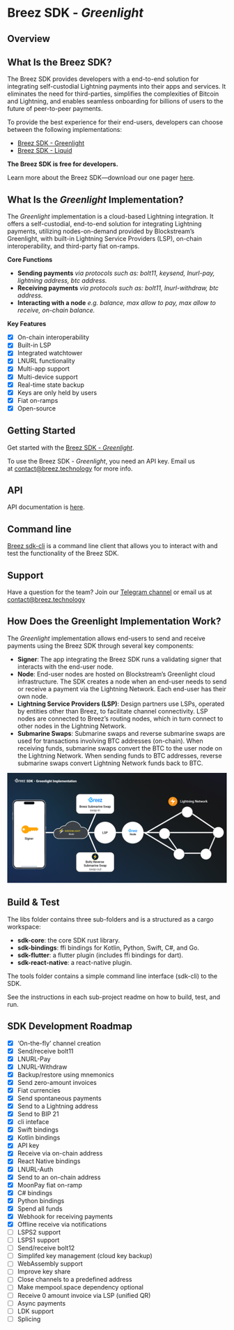 # **Breez SDK - *Greenlight***

## **Overview**

## **What Is the Breez SDK?**

The Breez SDK provides developers with a end-to-end solution for integrating self-custodial Lightning payments into their apps and services. It eliminates the need for third-parties, simplifies the complexities of Bitcoin and Lightning, and enables seamless onboarding for billions of users to the future of peer-to-peer payments.

To provide the best experience for their end-users, developers can choose between the following implementations:

- [Breez SDK - Greenlight](https://sdk-doc.breez.technology/)
- [Breez SDK - Liquid](https://sdk-doc-liquid.breez.technology/)

**The Breez SDK is free for developers.** 

Learn more about the Breez SDK—download our one pager [here](https://drive.google.com/file/d/1MBINTyEXX9tFLVXd3QoTUKLNWgjgWN2I/view?usp=drivesdk).

## **What Is the *Greenlight* Implementation?**

The *Greenlight* implementation is a cloud-based Lightning integration. It offers a self-custodial, end-to-end solution for integrating Lightning payments, utilizing nodes-on-demand provided by Blockstream’s Greenlight, with built-in Lightning Service Providers (LSP), on-chain interoperability, and third-party fiat on-ramps.

**Core Functions**

- **Sending payments** *via protocols such as: bolt11, keysend, lnurl-pay, lightning address, btc address.*
- **Receiving payments** *via protocols such as: bolt11, lnurl-withdraw, btc address.*
- **Interacting with a node** *e.g. balance, max allow to pay, max allow to receive, on-chain balance.*

**Key Features**

- [x]  On-chain interoperability
- [x]  Built-in LSP
- [x]  Integrated watchtower
- [x]  LNURL functionality
- [x]  Multi-app support
- [x]  Multi-device support
- [x]  Real-time state backup
- [x]  Keys are only held by users
- [x]  Fiat on-ramps
- [x]  Open-source

## Getting Started
Get started with the [Breez SDK - *Greenlight*](https://sdk-doc.breez.technology/). 

To use the Breez SDK - *Greenlight*, you need an API key. Email us at contact@breez.technology for more info.

## **API**

API documentation is [here](https://breez.github.io/breez-sdk/breez_sdk_core/).

## **Command line**

[Breez sdk-cli](https://github.com/breez/breez-sdk/tree/main/tools/sdk-cli) is a command line client that allows you to interact with and test the functionality of the Breez SDK.

## **Support**

Have a question for the team? Join our [Telegram channel](https://t.me/breezsdk) or email us at [contact@breez.technology](mailto:contact@breez.technology) 

## How Does the Greenlight Implementation Work?

The *Greenlight* implementation allows end-users to send and receive payments using the Breez SDK through several key components:

- **Signer**: The app integrating the Breez SDK runs a validating signer that interacts with the end-user node.
- **Node**: End-user nodes are hosted on Blockstream’s Greenlight cloud infrastructure. The SDK creates a node when an end-user needs to send or receive a payment via the Lightning Network. Each end-user has their own node.
- **Lightning Service Providers (LSP)**: Design partners use LSPs, operated by entities other than Breez, to facilitate channel connectivity. LSP nodes are connected to Breez’s routing nodes, which in turn connect to other nodes in the Lightning Network.
- **Submarine Swaps**: Submarine swaps and reverse submarine swaps are used for transactions involving BTC addresses (on-chain). When receiving funds, submarine swaps convert the BTC to the user node on the Lightning Network. When sending funds to BTC addresses, reverse submarine swaps convert Lightning Network funds back to BTC.

![Breez SDK - Greenlight](https://github.com/breez/breez-sdk-docs/raw/main/src/images/BreezSDK_Greenlight.png)

## **Build & Test**

The libs folder contains three sub-folders and is a structured as a cargo workspace:

- **sdk-core**: the core SDK rust library.
- **sdk-bindings**: ffi bindings for Kotlin, Python, Swift, C#, and Go.
- **sdk-flutter**: a flutter plugin (includes ffi bindings for dart).
- **sdk-react-native**: a react-native plugin.

The tools folder contains a simple command line interface (sdk-cli) to the SDK.

See the instructions in each sub-project readme on how to build, test, and run.

## SDK Development Roadmap

- [x]  ‘On-the-fly’ channel creation
- [x]  Send/receive bolt11
- [x]  LNURL-Pay
- [x]  LNURL-Withdraw
- [x]  Backup/restore using mnemonics
- [x]  Send zero-amount invoices
- [x]  Fiat currencies
- [x]  Send spontaneous payments
- [x]  Send to a Lightning address
- [x]  Send to BIP 21
- [x]  cli inteface
- [x]  Swift bindings
- [x]  Kotlin bindings
- [x]  API key
- [x]  Receive via on-chain address
- [x]  React Native bindings
- [x]  LNURL-Auth
- [x]  Send to an on-chain address
- [x]  MoonPay fiat on-ramp
- [x]  C# bindings
- [x]  Python bindings
- [x]  Spend all funds
- [x]  Webhook for receiving payments
- [x]  Offline receive via notifications
- [ ]  LSPS2 support
- [ ]  LSPS1 support
- [ ]  Send/receive bolt12
- [ ]  Simplifed key management (cloud key backup)
- [ ]  WebAssembly support
- [ ]  Improve key share
- [ ]  Close channels to a predefined address
- [ ]  Make mempool.space dependency optional
- [ ]  Receive 0 amount invoice via LSP (unified QR)
- [ ]  Async payments
- [ ]  LDK support
- [ ]  Splicing
